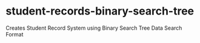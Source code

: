 # student-records-binary-search-tree
Creates Student Record System using Binary Search Tree Data Search Format
